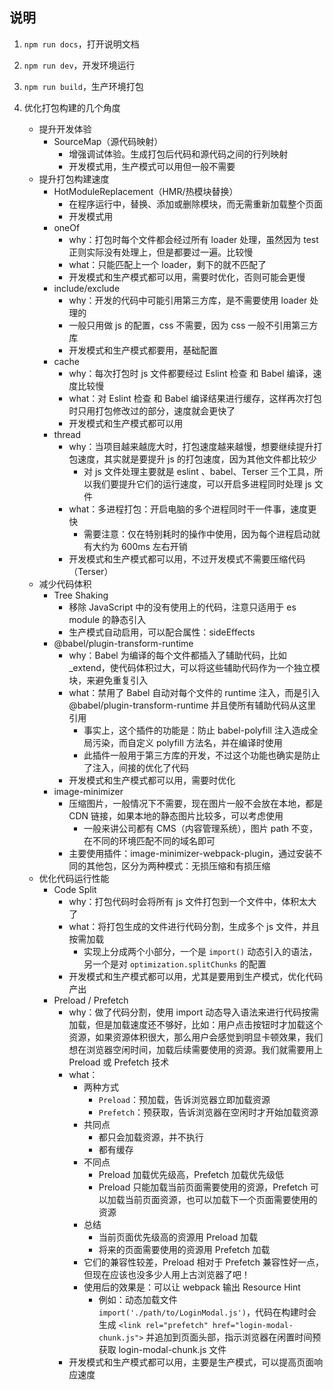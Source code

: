 ## 说明

1. `npm run docs`，打开说明文档

2. `npm run dev`，开发环境运行

3. `npm run build`，生产环境打包

4. 优化打包构建的几个角度
   - 提升开发体验
     - SourceMap（源代码映射）
       - 增强调试体验。生成打包后代码和源代码之间的行列映射
       - 开发模式用，生产模式可以用但一般不需要
   - 提升打包构建速度
     - HotModuleReplacement（HMR/热模块替换）
       - 在程序运行中，替换、添加或删除模块，而无需重新加载整个页面
       - 开发模式用
     - oneOf
       - why：打包时每个文件都会经过所有 loader 处理，虽然因为 test 正则实际没有处理上，但是都要过一遍。比较慢
       - what：只能匹配上一个 loader，剩下的就不匹配了
       - 开发模式和生产模式都可以用，需要时优化，否则可能会更慢
     - include/exclude
       - why：开发的代码中可能引用第三方库，是不需要使用 loader 处理的
       - 一般只用做 js 的配置，css 不需要，因为 css 一般不引用第三方库
       - 开发模式和生产模式都要用，基础配置
     - cache
       - why：每次打包时 js 文件都要经过 Eslint 检查 和 Babel 编译，速度比较慢
       - what：对 Eslint 检查 和 Babel 编译结果进行缓存，这样再次打包时只用打包修改过的部分，速度就会更快了
       - 开发模式和生产模式都可以用
     - thread
       - why：当项目越来越庞大时，打包速度越来越慢，想要继续提升打包速度，其实就是要提升 js 的打包速度，因为其他文件都比较少
         - 对 js 文件处理主要就是 eslint 、babel、Terser 三个工具，所以我们要提升它们的运行速度，可以开启多进程同时处理 js 文件
       - what：多进程打包：开启电脑的多个进程同时干一件事，速度更快
         - 需要注意：仅在特别耗时的操作中使用，因为每个进程启动就有大约为 600ms 左右开销
       - 开发模式和生产模式都可以用，不过开发模式不需要压缩代码（Terser）
   - 减少代码体积
     - Tree Shaking
       - 移除 JavaScript 中的没有使用上的代码，注意只适用于 es module 的静态引入
       - 生产模式自动启用，可以配合属性：sideEffects
     - @babel/plugin-transform-runtime
       - why：Babel 为编译的每个文件都插入了辅助代码，比如 _extend，使代码体积过大，可以将这些辅助代码作为一个独立模块，来避免重复引入
       - what：禁用了 Babel 自动对每个文件的 runtime 注入，而是引入 @babel/plugin-transform-runtime 并且使所有辅助代码从这里引用
         - 事实上，这个插件的功能是：防止 babel-polyfill 注入造成全局污染，而自定义 polyfill 方法名，并在编译时使用
         - 此插件一般用于第三方库的开发，不过这个功能也确实是防止了注入，间接的优化了代码
       - 开发模式和生产模式都可以用，需要时优化
     - image-minimizer
       - 压缩图片，一般情况下不需要，现在图片一般不会放在本地，都是 CDN 链接，如果本地的静态图片比较多，可以考虑使用
         - 一般来讲公司都有 CMS（内容管理系统），图片 path 不变，在不同的环境匹配不同的域名即可
       - 主要使用插件：image-minimizer-webpack-plugin，通过安装不同的其他包，区分为两种模式：无损压缩和有损压缩
   - 优化代码运行性能
     - Code Split
       - why：打包代码时会将所有 js 文件打包到一个文件中，体积太大了
       - what：将打包生成的文件进行代码分割，生成多个 js 文件，并且按需加载
         - 实现上分成两个小部分，一个是 `import()` 动态引入的语法，另一个是对 `optimization.splitChunks` 的配置
       - 开发模式和生产模式都可以用，尤其是要用到生产模式，优化代码产出
     - Preload / Prefetch
       - why：做了代码分割，使用 import 动态导入语法来进行代码按需加载，但是加载速度还不够好，比如：用户点击按钮时才加载这个资源，如果资源体积很大，那么用户会感觉到明显卡顿效果，我们想在浏览器空闲时间，加载后续需要使用的资源。我们就需要用上 Preload 或 Prefetch 技术
       - what：
         - 两种方式
           - `Preload`：预加载，告诉浏览器立即加载资源
           - `Prefetch`：预获取，告诉浏览器在空闲时才开始加载资源
         - 共同点
           - 都只会加载资源，并不执行
           - 都有缓存
         - 不同点
           - Preload 加载优先级高，Prefetch 加载优先级低
           - Preload 只能加载当前页面需要使用的资源，Prefetch 可以加载当前页面资源，也可以加载下一个页面需要使用的资源
         - 总结
           - 当前页面优先级高的资源用 Preload 加载
           - 将来的页面需要使用的资源用 Prefetch 加载
         - 它们的兼容性较差，Preload 相对于 Prefetch 兼容性好一点，但现在应该也没多少人用上古浏览器了吧！
         - 使用后的效果是：可以让 webpack 输出 Resource Hint
           - 例如：动态加载文件 `import('./path/to/LoginModal.js')`，代码在构建时会生成 `<link rel="prefetch" href="login-modal-chunk.js">` 并追加到页面头部，指示浏览器在闲置时间预获取 login-modal-chunk.js 文件
       - 开发模式和生产模式都可以用，主要是生产模式，可以提高页面响应速度


